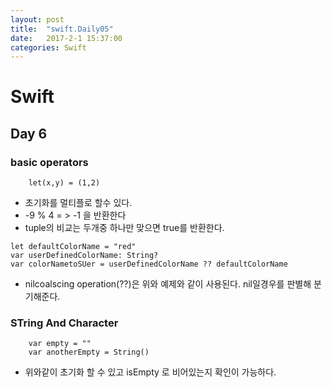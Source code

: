 ```yaml
---
layout: post
title:  "swift.Daily05"
date:   2017-2-1 15:37:00
categories: Swift
---
```


Swift 
========




Day 6
---

### basic operators

~~~
	let(x,y) = (1,2)   
~~~

* 초기화를 멀티플로 할수 있다.
* -9 % 4 = > -1 을 반환한다
* tuple의 비교는 두개중 하나만 맞으면 true를 반환한다.

~~~
let defaultColorName = "red"
var userDefinedColorName: String?
var colorNametoSUer = userDefinedColorName ?? defaultColorName
~~~

* nilcoalscing operation(??)은 위와 예제와 같이 사용된다. nil일경우를 판별해 분기해준다.

### STring And Character 

~~~
	var empty = ""
	var anotherEmpty = String()
~~~ 

* 위와같이 초기화 할 수 있고 isEmpty 로 비어있는지 확인이 가능하다.
